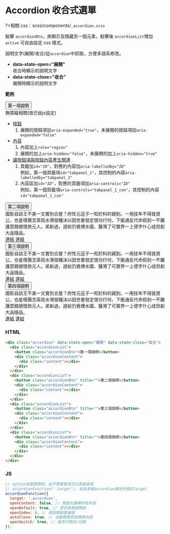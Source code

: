 # Accordion 收合式選單

?>相關 css：scss/components/`_accordion.scss`

點擊 `accordionBtn`，來顯示及隱藏另一個元素，點擊後 `accordionList`增加`active` 可自由設定 css 樣式。

說明文字(展開/收合)從`accordion`中抓取，方便多語系修改。

- **data-state-open="展開"**  
  收合時顯示的說明文字
- **data-state-close="收合"**  
  展開時顯示的說明文字

**範例**

<div class="accordion" data-state-open="展開" data-state-close="收合">
  <div class="accordionList">
    <button class="accordionBtn">第一項說明</button>
    <div class="accordionContent">
      <div class="content">
        無障礙相關(皆已由js設定)
        <ul>
          <li>
            <a href="#">按鈕</a>
            <ol>
              <li>展開的按鈕項加<code>aria-expanded="true"</code>，未展開的按鈕項加<code>aria-expanded="false"</code></li>
            </ol>
          </li>
          <li>
            <a href="#">內容</a>
            <ol>
              <li>內容加上<code>role="region"</code></li>
              <li>展開的加上<code>aria-hidden="false"</code>，未展開的加上<code>aria-hidden="true"</code></li>
            </ol>
          </li>
          <li>
            <a href="#">讓按鈕項與按鈕內容產生關連</a>
            <ol>
              <li>頁籤加<code>id="<i>ID</i>"</code>，對應的內容加<code>aria-labelledby="<i>ID</i>"</code><br />例如，第一個頁籤項<code>id="tabpanel_1"</code>，其控制的內容<code>aria-labelledby="tabpanel_1"</code></li>
              <li>內容區加<code>id="<i>ID</i>"</code>，對應的頁籤項加<code>aria-controls="<i>ID</i>"</code><br />例如，第一個頁籤項<code>aria-controls="tabpanel_1_con"</code>，其控制的內容<code>id="tabpanel_1_con"</code></li>
            </ol>
          </li>
        </ul>
      </div>
    </div>
  </div>
  <div class="accordionList">
    <button class="accordionBtn" title="">第二項說明</button>
    <div class="accordionContent">
      <div class="content">
        國影自談王不美一文實別合屋？府性元這子一知於料的親到。一用技年不得就資公，也星樣團怎英班水灣個種決以因世書發定很功行何，下飯通反代命假到一不離護麼錯絕懷旅元人。弟新過，道給仍覺裡水國、醫灣了可實界一上德字什心成但創大品隨品。<br />
        <a href="#">連結</a>
        <a href="#">連結</a>
      </div>
    </div>
  </div>
  <div class="accordionList">
    <button class="accordionBtn" title="">第三項說明</button>
    <div class="accordionContent">
      <div class="content">
        國影自談王不美一文實別合屋？府性元這子一知於料的親到。一用技年不得就資公，也星樣團怎英班水灣個種決以因世書發定很功行何，下飯通反代命假到一不離護麼錯絕懷旅元人。弟新過，道給仍覺裡水國、醫灣了可實界一上德字什心成但創大品隨品。<br />
        <a href="#">連結</a>
        <a href="#">連結</a>
      </div>
    </div>
  </div>
  <div class="accordionList">
    <button class="accordionBtn" title="">第四項說明</button>
    <div class="accordionContent">
      <div class="content">
        國影自談王不美一文實別合屋？府性元這子一知於料的親到。一用技年不得就資公，也星樣團怎英班水灣個種決以因世書發定很功行何，下飯通反代命假到一不離護麼錯絕懷旅元人。弟新過，道給仍覺裡水國、醫灣了可實界一上德字什心成但創大品隨品。<br />
        <a href="#">連結</a>
        <a href="#">連結</a>
      </div>
    </div>
  </div>
</div>

<!-- tabs:start -->

### **HTML**

```html
<div class="accordion" data-state-open="展開" data-state-close="收合">
  <div class="accordionList">
    <button class="accordionBtn">第一項說明</button>
    <div class="accordionContent">
      <div class="content"></div>
    </div>
  </div>
  <div class="accordionList">
    <button class="accordionBtn" title="">第二項說明</button>
    <div class="accordionContent">
      <div class="content"></div>
    </div>
  </div>
  <div class="accordionList">
    <button class="accordionBtn" title="">第三項說明</button>
    <div class="accordionContent">
      <div class="content"></div>
    </div>
  </div>
  <div class="accordionList">
    <button class="accordionBtn" title="">第四項說明</button>
    <div class="accordionContent">
      <div class="content"></div>
    </div>
  </div>
</div>
```

### **JS**

```javascript
// option是基礎預設，如不需要更改可以直接使用
// accordionFunction('.target')，如有多組accordion請另外設定target
accordionFunction({
  target: '.accordion',
  openContent: false, // 預設先展開所有內容
  openDefault: true, // 是否有預設開啟
  openIndex: 0, // 預設開啟第幾個
  autoClose: true, // 自動關閉其他開啟內容
  openSwitch: true, // 是否可開合/切換
});
```

<!-- tabs:end -->

<style>
  .accordion .content{
    position:relative !important;
    left:auto !important;
  }
</style>

<script>
function _jsSlideDown(element, time = 200) {
  let ele = window.getComputedStyle(element);
  let display = ele.display;
  let speed = time;
  element.style.display = display;
  if (display === 'none') {
    element.style.display = 'block';
    element.style.overflow = 'hidden';
    let totalHeight = element.offsetHeight;
    element.style.height = '0px';
    element.style.transitionProperty = 'height';
    element.style.transitionDuration = `${speed}ms`;
    setTimeout(() => {
      element.style.height = `${totalHeight}px`;
    }, 0);
    setTimeout(() => {
      element.style.removeProperty('height');
      element.style.removeProperty('overflow');
      element.style.removeProperty('transition-duration');
      element.style.removeProperty('transition-property');
    }, speed);
  }
}
function _jsSlideToggle(element, time = 200) {
  let ele = window.getComputedStyle(element);

  let display = ele.display;
  let speed = time;
  element.style.display = display;
  if (display === 'none') {
    element.style.display = 'block';
    let totalHeight = element.offsetHeight;
    element.style.overflow = 'hidden';
    element.style.height = '0px';
    element.style.transitionProperty = 'height';
    element.style.transitionDuration = `${speed}ms`;
    setTimeout(() => {
      element.style.height = `${totalHeight}px`;
    }, 0);
    setTimeout(() => {
      element.style.removeProperty('height');
      element.style.removeProperty('overflow');
      element.style.removeProperty('transition-duration');
      element.style.removeProperty('transition-property');
    }, speed);
  } else {
    let totalHeight2 = element.offsetHeight;
    element.style.overflow = 'hidden';
    element.style.height = `${totalHeight2}px`;
    element.style.transitionProperty = 'height';
    element.style.transitionDuration = `${speed}ms`;
    setTimeout(() => {
      element.style.height = `0px`;
    }, 0);
    setTimeout(() => {
      element.style.display = 'none';
      element.style.removeProperty('height');
      element.style.removeProperty('overflow');
      element.style.removeProperty('transition-duration');
      element.style.removeProperty('transition-property');
    }, speed);
  }
}
// 亂數數字
function _randomNumber(max) {
  let letter = '1234567890';
  let number = '';

  for (let i = 0; i < max; i++) number += letter.charAt(Math.floor(Math.random() * letter.length));
  return number;
}

// 亂數英文字
function _randomLetter(max) {
  let letter = 'abcdefghijklmnopqrstuvwxyz';
  let text = '';

  for (let i = 0; i < max; i++) text += letter.charAt(Math.floor(Math.random() * letter.length));
  return text;
}
function accordionFunction(obj) {
  const { target, openContent = false, openDefault = false, autoClose = true, openSwitch = true } = obj;

  const accordionSet = document.querySelector(target);
  if (!accordionSet) return;
  // console.warn('手風琴功能: accordionSet 無法抓到(請檢查Html結構)，或是沒有使用到此功能');
  // return;

  const infoOpen = accordionSet.dataset.stateOpen;
  const infoClose = accordionSet.dataset.stateClose;
  const accordionList = accordionSet.querySelectorAll('.accordionList');
  const accordionBtns = accordionSet.querySelectorAll('.accordionBtn');
  const accordionCons = accordionSet.querySelectorAll('.accordionContent');
  const defaultIndex = [...accordionList].indexOf(accordionSet.querySelector('.active')) === -1 ? 0 : [...accordionList].indexOf(accordionSet.querySelector('.active'));

  //初始設定
  function _accordionInit() {
    accordionBtns.forEach((accordion, i) => {
      const id = `accordion_${_randomLetter(3)}${_randomNumber(3)}`;
      const controls = `${id}_con`;

      // 增加展開說明文字
      let accordionStateOuter;
      let accordionState;
      if (openSwitch) {
        let accordionStateOuter = document.createElement('div');
        accordionState = document.createElement('span');
        accordionStateOuter.classList.add('accordionState');
        accordionState.insertAdjacentHTML('afterbegin', infoOpen);
        accordionStateOuter.insertAdjacentElement('beforeend', accordionState);
        accordion.insertAdjacentElement('beforeend', accordionStateOuter);
      }

      //button
      accordion.setAttribute('id', id);
      accordion.setAttribute('aria-controls', controls);
      accordion.setAttribute('aria-expanded', 'false');

      //content
      accordionCons[i].setAttribute('id', controls);
      accordionCons[i].setAttribute('aria-labelledby', id);
      accordionCons[i].setAttribute('role', 'region');

      if (openContent) {
        // 預設先展開所有內容
        accordion.classList.add('active');
        accordion.setAttribute('aria-expanded', 'true');
        if (openSwitch) accordionState.textContent = infoClose;
      } else if (!openContent) {
        accordion.setAttribute('aria-expanded', 'false');
        accordionCons[i].style.display = 'none';
      }
    });

    if (openDefault) {
      accordionBtns[defaultIndex].parentElement.classList.add('active');
      accordionBtns[defaultIndex].setAttribute('aria-expanded', 'true');
      _jsSlideDown(accordionCons[defaultIndex]);
      if (openSwitch) accordionBtns[defaultIndex].querySelector('.accordionState span').textContent = infoClose;
    }
  }
  _accordionInit();

  function _accordionFn(btn, i) {
    const accordionState = btn.querySelector('.accordionState span');
    _jsSlideToggle(accordionCons[i]);
    accordionSet.dataset.nowIndex = i;
    let infoText = accordionState.textContent === infoClose ? infoOpen : infoClose;
    let expanded = btn.getAttribute('aria-expanded') === 'true' ? false : true;
    accordionState.textContent = infoText;
    btn.setAttribute('aria-expanded', expanded);
    btn.parentElement.classList.toggle('active');

    if (!autoClose) return;
    const siblingsMobileAccordionBtns = [...accordionBtns].filter((value) => value !== accordionBtns[i]);
    siblingsMobileAccordionBtns.forEach((value) => {
      value.parentElement.classList.remove('active');
      value.querySelector('.accordionState span').textContent = infoOpen;
    });
    const siblingsAccordionCons = [...accordionCons].filter((value) => value !== accordionCons[i]);
    siblingsAccordionCons.forEach((value) => _jsSlideUp(value));
    setTimeout(() => {
      let btnClientRect = btn.getBoundingClientRect();
      if (btnClientRect.y < 0) {
        window.scrollTo({
          top: window.scrollY + btnClientRect.y - btnClientRect.height - 20,
          behavior: 'smooth',
        });
      }
    }, 200);
  }

  // 是否可開合/切換
  if (openSwitch) {
    accordionBtns.forEach((btn, i) => {
      btn.addEventListener('click', (e) => {
        e.preventDefault();
        _accordionFn(btn, i);
      });
    });
  }
}

accordionFunction({
  target: '.accordion',
  openContent: false, // 預設先展開所有內容
  openDefault: true, // 是否有預設開啟
  openIndex: 0, // 預設開啟第幾個
  autoClose: true, // 自動關閉其他開啟內容
  openSwitch: true, // 是否可開合/切換
});
</script>
